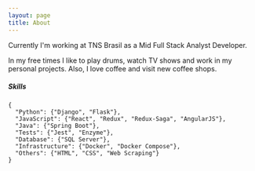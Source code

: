 ```yaml
---
layout: page
title: About
---
```


Currently I'm working at TNS Brasil as a Mid Full Stack Analyst Developer.

In my free times I like to play drums, watch TV shows and work in my personal projects. Also, I love coffee and visit new coffee shops.

##### Skills
```
{
  "Python": {"Django", "Flask"},
  "JavaScript": {"React", "Redux", "Redux-Saga", "AngularJS"},
  "Java": {"Spring Boot"},
  "Tests": {"Jest", "Enzyme"},
  "Database": {"SQL Server"},
  "Infrastructure": {"Docker", "Docker Compose"},
  "Others": {"HTML", "CSS", "Web Scraping"}
}
```
